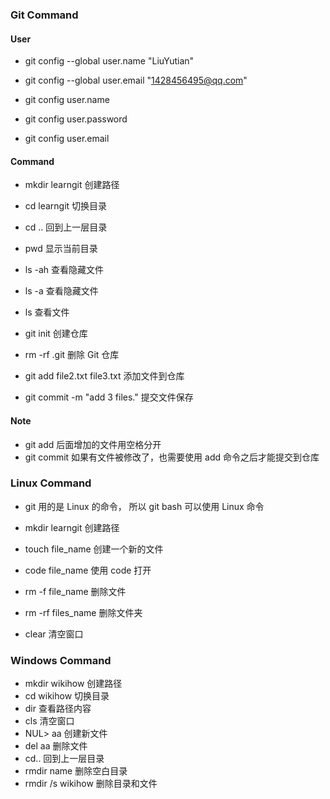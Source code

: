 ### Git Command

#### User

- git config --global user.name "LiuYutian"
- git config --global user.email "1428456495@qq.com"

- git config user.name
- git config user.password
- git config user.email

#### Command

- mkdir learngit                    创建路径
- cd learngit                       切换目录
- cd ..                             回到上一层目录
- pwd                               显示当前目录
- ls -ah                            查看隐藏文件
- ls -a                             查看隐藏文件
- ls                                查看文件

- git init                          创建仓库
- rm -rf .git                       删除 Git 仓库
- git add file2.txt file3.txt       添加文件到仓库
- git commit -m "add 3 files."      提交文件保存

#### Note

- git add 后面增加的文件用空格分开
- git commit 如果有文件被修改了，也需要使用 add 命令之后才能提交到仓库

### Linux Command

- git  用的是 Linux 的命令， 所以  git bash 可以使用  Linux  命令

- mkdir learngit            创建路径
- touch file_name           创建一个新的文件
- code file_name            使用 code 打开
- rm -f file_name           删除文件
- rm -rf files_name         删除文件夹
- clear                     清空窗口

### Windows Command

- mkdir wikihow             创建路径
- cd wikihow                切换目录
- dir                       查看路径内容
- cls                       清空窗口
- NUL> aa                   创建新文件
- del aa                    删除文件
- cd..                      回到上一层目录
- rmdir name                删除空白目录
- rmdir /s wikihow          删除目录和文件
